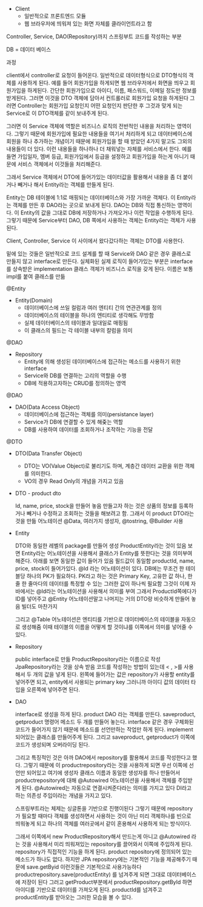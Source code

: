 * Client
  - 일반적으로 프론트엔드 모듈
  - 웹 브라우저에 띄워져 있는 화면 자체를 클라이언트라고 함

Controller, Service, DAO(Repository)까지 스프링부트 코드를 작성하는 부분

DB = 데이터 베이스

과정

client에서 controller로 요청이 들어온다. 일반적으로 데이터형식으로 DTO형식의 객체를 사용하게 된다.
예를 들어 회원가입을 하게되면 웹 브라우저에서 화면을 띄우고 회원가입을 하게된다.
간단한 회원가입으로 아이디, 이름, 패스워드, 이메일 정도만 정보를 받게된다. 그러면 이것을 DTO 객체에 담아서 컨트롤러로 회원가입 요청을 하게된다
그러면 Controller는 회원가입 요청인지 어떤 요청인지 판단한 후 그것과 맞게 되는 Service로 이 DTO객체를 같이 보내주게 된다.

그러면 이 Service 객체에 역할은 비즈니스 로직의 전반적인 내용을 처리하는 영역이다.
그렇기 때문에 회원가입에 필요한 내용들을 여기서 처리하게 되고 데이터베이스에 회원을 하나 추가하는 개념이기 때문에 회원가입을 할 때 받았던 4가지 말고도 그외의 내용들이 더 있다.
이런 내용들을 하나하나 더 채워넣는 자체를 서비스에서 한다.
예를 들면 가입일자, 멤버 등급, 회원가입에서 등급을 설정하고 회원가입을 하는게 아니기 때문에 서비스 객체에서 이것들을 처리해준다.

그래서 Service 객체에서 DTO에 들어가있는 데이터값을 활용해서 내용을 좀 더 붙이거나 빼거나 해서 Entity라는 객체를 만들게 된다.

Entity는 DB 테이블에 1:1로 매핑되는 데이터베이스와 가장 가까운 객체다.
이 Entity라는 객체를 만든 후 DAO라는 곳으로 보내게 된다.
DAO는 DB와 직접 통신하는 영역이다.
이 Entity의 값을 그대로 DB에 저장하거나 가져오거나 이런 작업을 수행하게 된다.
그렇기 때문에 Service부터 DAO, DB 쪽에서 사용하는 객체는 Entity라는 객체가 사용된다.

Client, Controller, Service 이 사이에서 왔다갔다하는 객체는 DTO를 사용한다.

밑에 있는 것들은 일반적으로 코드 설계를 할 때 Service와 DAO 같은 경우 클래스로 만들지 않고 interface로 만든다.
실체화된 실제 로직이 들어가있는 부분은 interface를 상속받은 implementation 클래스 객체가 비즈니스 로직을 갖게 된다.
이름은 보통 impl를 붙여 클래스를 만듦

@Entity
* Entity(Domain)
  - 데이터베이스에 쓰일 컬럼과 여러 엔티티 간의 연관관계를 정의
  - 데이터베이스의 테이블을 하나의 엔티티로 생각해도 무방함
  - 실제 데이터베이스의 테이블과 일대일로 매핑됨
  - 이 클래스의 필드는 각 테이블 내부의 칼럼을 의미

@DAO
* Repository
  - Entity에 의해 생성된 데이터베이스에 접근하는 메소드를 사용하기 위한 interface
  - Service와 DB를 연결하는 고리의 역할을 수행
  - DB에 적용하고자하는 CRUD를 정의하는 영역

@DAO
* DAO(Data Access Object)
  - 데이터베이스에 접근하는 객체를 의미(persistance layer)
  - Service가 DB에 연결할 수 있게 해줒는 역할
  - DB를 사용하여 데이터를 조회하거나 조작하는 기능을 전달

@DTO
* DTO(Data Transfer Object)
  - DTO는 VO(Value Object)로 불리기도 하며, 계층간 데이터 교환을 위한 객체를 의미한다.
  - VO의 경우 Read Only의 개념을 가지고 있음


* DTO - product dto
  
  Id, name, price, stock을 만들어 놓음
  만들고자 하는 것은 상품의 정보를 등록하거나 빼거나 수정하고 조회하는 것들을 해보려고 함.
  그래서 이 product DTO라는 것을 만듦
  어노테이션 @Data, 여러가지 생성자, @tostring, @Builder 사용


* Entity
  
  DTO와 동일한 레벨의 package를 만들어 생성
  ProductEntity라는 것이 있음
  보면 Entity라는 어노테이션을 사용해서 클래스가 Entity를 뜻한다는 것을 의미부여 해준다.
  아래를 보면 동일한 값이 들어가 있음
  필드값이 동일함
  productId, name, price, stock이 들어가있다.
  @Id 라는 어노테이션이 있다.
  DB에는 무조건 한 테이블당 하나의 PK가 필요하다.
  PK라고 하는 것은 Primary Key, 고유한 값 하나, 한 줄 한 줄마다의 데이터를 특정할 수 있는 그러한 값이 하나씩 필요함
  그것이 이제 자바에서는 @Id라는 어노테이션을 사용해서 의미를 부여
  그래서 ProductId쪽에다가 ID를 넣어주고 @Entity 어노테이션말고 나머지는 거의 DTO랑 비슷하게 만들어 놓음
  빌더도 마찬가지

  그리고 @Table 어노테이션은 엔티티를 기반으로 데이터베이스의 테이블을 자동으로 생성해줌
  이때 테이블의 이름을 어떻게 할 것이냐를 이쪽에서 의미를 넣어줄 수 있다.
  

* Repository

  public interface로 만듦
  ProductRepository라는 이름으로 작성
  JpaRepository라는 것을 상속 받음
  코드를 작성하는 방법이 있는데 <  ,  >를 사용해서 두 개의 값을 넣게 된다.
  왼쪽에 들어가는 값은 repository가 사용할 entity를 넣어주면 되고, entity에서 사용되는 primary key 그러니까 아이디 값의 데이터 타입을 오른쪽에 넣어주면 된다.

* DAO

  interface로 생성을 하게 된다.
  product DAO 라는 객체를 만든다.
  saveproduct, getproduct 명령어 메소드 두 개를 만들어 놓는다.
  interface 같은 경우 구체화된 코드가 들어가지 않기 때문에 메소드를 선언만하는 작업만 하게 된다.
  implement 되어있는 클래스를 만들어주게 된다.
  그리고 saveproduct, getproduct가 이쪽에 코드가 생성되며 오버라이딩 된다.

  그리고 특징적인 것은 아까 DAO에서 repository를 활용해서 코드를 작성한다고 했다. 그렇기 때문에 이 productrepository라는 것을 사용하게 되면 우선 이쪽에 선언만 되어있고
  여기에 생성자 클래스 이름과 동일한 생성자를 하나 만들어서 productrepository에 대해 @Autowired 어노테이션을 사용해서 객체를 주입받게 된다.
  @Autowired는 자동으로 연결시켜준다라는 의미를 가지고 있다
  DI라고 하는 의존성 주입이라는 개념을 가지고 있다.
  
  스프링부트라는 체제는 싱글톤을 기반으로 진행이된다
  그렇기 때문에 repository가 필요할 때마다 객체를 생성하면서 사용하는 것이 아닌 미리 객체하나를 빈으로 띄워놓게 되고 하나의 객체를 여러곳에서 같이 혼용해서 사용하게 되는 방식이다.

  그래서 이쪽에서 new ProductRepository해서 만드는게 아니고 @Autowired 라는 것을 사용해서 미리 띄워져있는 repository를 끌어와서 이쪽에 주입하게 된다.
  repository가 직접적인 기능을 하게 된다.
  product repository에 정의되어 있는 메소드가 하나도 없다.
  하지만 JPA repository에는 기본적인 기능을 제공해주기 때문에 save.getByid 이런것들은 기본적으로 사용가능하다
  productrepository.save(productEntity) 를 넘겨주게 되면 그대로 데이터베이스에 저장이 된다
  그러고 getProduct부분에서 productRepository.getById 하면 아이디를 기반으로 데이터를 가져오게 된다.
  productId를 넘겨주고 productEntity를 받아오는 그러한 모습을 볼 수 있다.

  


